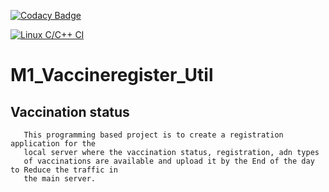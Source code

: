 [![Codacy Badge](https://app.codacy.com/project/badge/Grade/d3e902c41ccc4365878c29dc24678820)](https://www.codacy.com/gh/Harsha7337/markdown-portfolio/dashboard?utm_source=github.com&amp;utm_medium=referral&amp;utm_content=Harsha7337/markdown-portfolio&amp;utm_campaign=Badge_Grade)

[![Linux C/C++ CI](https://github.com/Harsha7337/M1_Vaccineregister_Util/actions/workflows/Windows_c-cpp.yml/badge.svg)](https://github.com/Harsha7337/M1_Vaccineregister_Util/actions/workflows/Windows_c-cpp.yml)


# M1_Vaccineregister_Util
## Vaccination status

       This programming based project is to create a registration application for the 
       local server where the vaccination status, registration, adn types
       of vaccinations are available and upload it by the End of the day to Reduce the traffic in
       the main server.

